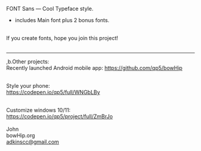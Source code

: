 FONT Sans — Cool Typeface style.
- includes Main font plus 2 bonus fonts.<br><br>

If you create fonts, hope you join this project! <br><br>



____________________________________________________________
,b.Other projects:</b><br>
Recently launched Android mobile app:  https://github.com/qp5/bowHip<br><br>

Style your phone:<br>
https://codepen.io/qp5/full/WNGbLBy<br><br>

Customize windows 10/11:<br>
https://codepen.io/qp5/project/full/ZmBrJo<br><br>
John<br>
bowHip.org <br>
adkinscc@gmail.com
